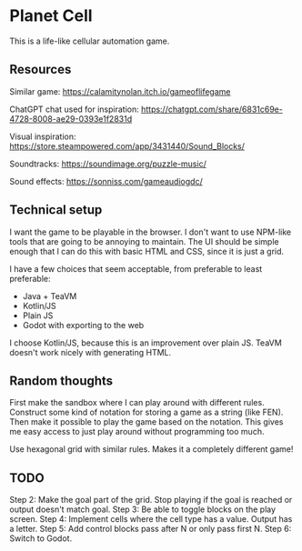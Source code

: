 # Planet Cell

This is a life-like cellular automation game.

## Resources

Similar game: https://calamitynolan.itch.io/gameoflifegame

ChatGPT chat used for inspiration: https://chatgpt.com/share/6831c69e-4728-8008-ae29-0393e1f2831d

Visual inspiration: https://store.steampowered.com/app/3431440/Sound_Blocks/

Soundtracks: https://soundimage.org/puzzle-music/

Sound effects: https://sonniss.com/gameaudiogdc/

## Technical setup

I want the game to be playable in the browser. I don't want to use NPM-like tools that are going to be annoying to maintain.
The UI should be simple enough that I can do this with basic HTML and CSS, since it is just a grid.

I have a few choices that seem acceptable, from preferable to least preferable:

* Java + TeaVM
* Kotlin/JS
* Plain JS
* Godot with exporting to the web

I choose Kotlin/JS, because this is an improvement over plain JS. TeaVM doesn't work nicely with generating HTML.

## Random thoughts

First make the sandbox where I can play around with different rules. Construct some kind of notation for storing a game
as a string (like FEN). Then make it possible to play the game based on the notation. This gives me easy access to just
play around without programming too much.

Use hexagonal grid with similar rules. Makes it a completely different game!

## TODO

Step 2: Make the goal part of the grid. Stop playing if the goal is reached or output doesn't match goal.
Step 3: Be able to toggle blocks on the play screen.
Step 4: Implement cells where the cell type has a value. Output has a letter.
Step 5: Add control blocks pass after N or only pass first N.
Step 6: Switch to Godot.
